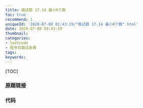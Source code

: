 ```yaml
---
title: 面试题 17.14 最小K个数
toc: true
recommend: 1
uniqueId: '2020-07-08 01:43:19/"面试题 17.14 最小K个数".html'
date: 2020-07-08 09:43:19
thumbnail:
categories:
- leetcode
- 程序员面试金典
tags:
keywords:
---
```


[TOC]

<!--more-->

### 原题链接



### 代码

```python

```

